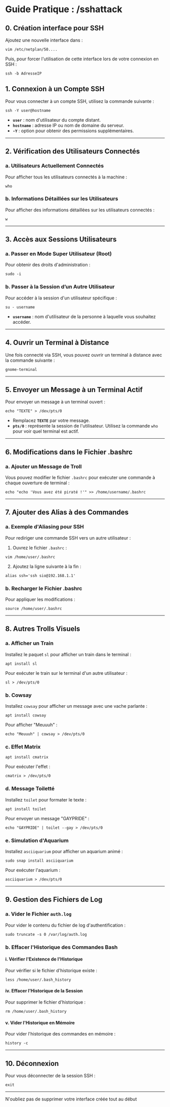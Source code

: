 # Guide Pratique : /sshattack

## 0. Création interface pour SSH 
Ajoutez une nouvelle interface dans : 
```
vim /etc/netplan/50....
```
Puis, pour forcer l'utilisation de cette interface lors de votre connexion en SSH :
```
ssh -b AdresseIP
```

## 1. Connexion à un Compte SSH
Pour vous connecter à un compte SSH, utilisez la commande suivante :  
```
ssh -Y user@hostname
```
- **`user`** : nom d'utilisateur du compte distant.
- **`hostname`** : adresse IP ou nom de domaine du serveur.
- **`-Y`** : option pour obtenir des permissions supplémentaires.

---

## 2. Vérification des Utilisateurs Connectés
### a. Utilisateurs Actuellement Connectés
Pour afficher tous les utilisateurs connectés à la machine :  
```
who
```

### b. Informations Détaillées sur les Utilisateurs
Pour afficher des informations détaillées sur les utilisateurs connectés :  
```
w
```

---

## 3. Accès aux Sessions Utilisateurs
### a. Passer en Mode Super Utilisateur (Root)
Pour obtenir des droits d'administration :  
```
sudo -i
```

### b. Passer à la Session d’un Autre Utilisateur
Pour accéder à la session d'un utilisateur spécifique :  
```
su - username
```
- **`username`** : nom d'utilisateur de la personne à laquelle vous souhaitez accéder.

---

## 4. Ouvrir un Terminal à Distance
Une fois connecté via SSH, vous pouvez ouvrir un terminal à distance avec la commande suivante :  
```
gnome-terminal
```

---

## 5. Envoyer un Message à un Terminal Actif
Pour envoyer un message à un terminal ouvert :  
```
echo "TEXTE" > /dev/pts/0
```
- Remplacez **`TEXTE`** par votre message.
- **`pts/0`** : représente la session de l'utilisateur. Utilisez la commande `who` pour voir quel terminal est actif.

---

## 6. Modifications dans le Fichier .bashrc
### a. Ajouter un Message de Troll
Vous pouvez modifier le fichier `.bashrc` pour exécuter une commande à chaque ouverture de terminal :  
```
echo "echo 'Vous avez été piraté !'" >> /home/username/.bashrc
```

---

## 7. Ajouter des Alias à des Commandes
### a. Exemple d'Aliasing pour SSH
Pour rediriger une commande SSH vers un autre utilisateur :  
1. Ouvrez le fichier `.bashrc` :  
```
vim /home/user/.bashrc
```
2. Ajoutez la ligne suivante à la fin :  
```
alias ssh='ssh sio@192.168.1.1'
```

### b. Recharger le Fichier .bashrc
Pour appliquer les modifications :  
```
source /home/user/.bashrc
```

---

## 8. Autres Trolls Visuels
### a. Afficher un Train
Installez le paquet `sl` pour afficher un train dans le terminal :  
```
apt install sl
```
Pour exécuter le train sur le terminal d'un autre utilisateur :  
```
sl > /dev/pts/0
```

### b. Cowsay
Installez `cowsay` pour afficher un message avec une vache parlante :  
```
apt install cowsay
```
Pour afficher "Meuuuh" :  
```
echo "Meuuuh" | cowsay > /dev/pts/0
```

### c. Effet Matrix
```
apt install cmatrix
```
Pour exécuter l'effet :  
```
cmatrix > /dev/pts/0
```

### d. Message Toiletté
Installez `toilet` pour formater le texte :  
```
apt install toilet
```
Pour envoyer un message "GAYPRIDE" :  
```
echo "GAYPRIDE" | toilet --gay > /dev/pts/0
```

### e. Simulation d'Aquarium
Installez `asciiquarium` pour afficher un aquarium animé :  
```
sudo snap install asciiquarium
```
Pour exécuter l'aquarium :  
```
asciiquarium > /dev/pts/0
```

---

## 9. Gestion des Fichiers de Log
### a. Vider le Fichier `auth.log`
Pour vider le contenu du fichier de log d'authentification :  
```
sudo truncate -s 0 /var/log/auth.log
```

### b. Effacer l'Historique des Commandes Bash
#### i. Vérifier l'Existence de l'Historique
Pour vérifier si le fichier d'historique existe :  
```
less /home/user/.bash_history
```


#### iv. Effacer l'Historique de la Session
Pour supprimer le fichier d'historique :  
```
rm /home/user/.bash_history
```

#### v. Vider l'Historique en Mémoire
Pour vider l'historique des commandes en mémoire :  
```
history -c
```

---

## 10. Déconnexion
Pour vous déconnecter de la session SSH :  
```
exit
```
---

N'oubliez pas de supprimer votre interface créée tout au début